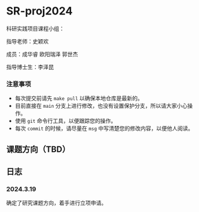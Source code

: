 # SR-proj2024

科研实践项目课程小组：

指导老师：史颖欢

成员：成华睿 欧阳瑞泽 郭世杰

指导博士生：李泽昆

### 注意事项

- 每次提交前请先 `make pull` 以确保本地仓库是最新的。
- 目前直接在 `main` 分支上进行修改，也没有设置保护分支，所以请大家小心操作。
- 使用 `git` 命令行工具，以便跟踪您的操作。
- 每次 `commit` 的时候，请尽量在 `msg` 中写清楚您的修改内容，以便他人阅读。

## 课题方向（TBD）

## 日志 

### 2024.3.19
确定了研究课题方向，着手进行立项申请。